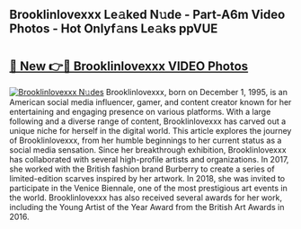 ## Brooklinlovexxx Le𝚊ked N𝚞de - Part-A6m Video Photos - Hot Onlyf𝚊ns Le𝚊ks ppVUE

# <h2><a href="http://ab38270.deff.icu/?id=Brooklinlovexxx">🔗 New 👉🔴 Brooklinlovexxx VIDEO Photos</a></h2>

[![Brooklinlovexxx N𝚞des](https://i.imgur.com/rIISA9y.gif)](http://ab38270.deff.icu/?id=Brooklinlovexxx)
Brooklinlovexxx, born on December 1, 1995, is an American social media influencer, gamer, and content creator known for her entertaining and engaging presence on various platforms. With a large following and a diverse range of content, Brooklinlovexxx has carved out a unique niche for herself in the digital world. This article explores the journey of Brooklinlovexxx, from her humble beginnings to her current status as a social media sensation. Since her breakthrough exhibition, Brooklinlovexxx has collaborated with several high-profile artists and organizations. In 2017, she worked with the British fashion brand Burberry to create a series of limited-edition scarves inspired by her artwork. In 2018, she was invited to participate in the Venice Biennale, one of the most prestigious art events in the world. Brooklinlovexxx has also received several awards for her work, including the Young Artist of the Year Award from the British Art Awards in 2016.
